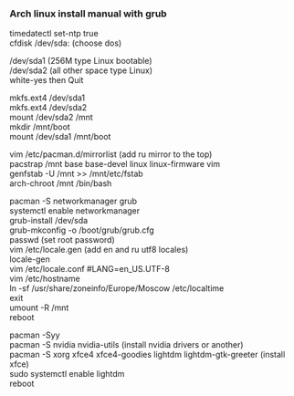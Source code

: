 ### Arch linux install manual with grub

timedatectl set-ntp true  
cfdisk /dev/sda:  (choose dos)   

/dev/sda1 (256M type Linux bootable)  
/dev/sda2 (all other space type Linux)  
white-yes then Quit  

mkfs.ext4 /dev/sda1  
mkfs.ext4 /dev/sda2  
mount /dev/sda2 /mnt  
mkdir /mnt/boot  
mount /dev/sda1 /mnt/boot  

vim /etc/pacman.d/mirrorlist   (add ru mirror to the top)  
pacstrap /mnt base base-devel linux linux-firmware vim  
genfstab -U /mnt >> /mnt/etc/fstab  
arch-chroot /mnt /bin/bash  

pacman -S networkmanager grub  
systemctl enable networkmanager  
grub-install /dev/sda  
grub-mkconfig -o /boot/grub/grub.cfg  
passwd   (set root password)  
vim /etc/locale.gen  (add en and ru utf8 locales)  
locale-gen  
vim /etc/locale.conf #LANG=en_US.UTF-8  
vim /etc/hostname   
ln -sf /usr/share/zoneinfo/Europe/Moscow /etc/localtime  
exit  
umount -R /mnt  
reboot  

pacman -Syy  
pacman -S nvidia nvidia-utils  (install nvidia drivers or another)  
pacman -S xorg xfce4 xfce4-goodies lightdm lightdm-gtk-greeter  (install xfce)  
sudo systemctl enable lightdm  
reboot  

